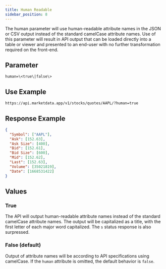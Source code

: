 ```yaml
---
title: Human Readable
sidebar_position: 8
---
```


The human parameter will use human-readable attribute names in the JSON or CSV output instead of the standard camelCase attribute names. Use of this parameter will result in API output that can be loaded directly into a table or viewer and presented to an end-user with no further transformation required on the front-end.

## Parameter

    human=\<true\|false\>

## Use Example

    https://api.marketdata.app/v1/stocks/quotes/AAPL/?human=true

## Response Example

```json
{
  "Symbol": ["AAPL"],
  "Ask": [152.63],
  "Ask Size": [400],
  "Bid": [152.61],
  "Bid Size": [600],
  "Mid": [152.62],
  "Last": [152.63],
  "Volume": [35021819],
  "Date": [1668531422]
}
```

## Values

### True

The API will output human-readable attribute names instead of the standard camelCase attribute names. The output will be capitalized as a title, with the first letter of each major word capitalized. The `s` status response is also surpressed.

### False (default)

Output of attribute names will be according to API specifications using camelCase. If the `human` attribute is omitted, the default behavior is `false`.

